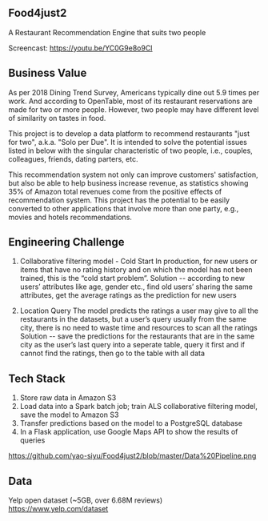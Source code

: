## Food4just2

A Restaurant Recommendation Engine that suits two people 

Screencast: https://youtu.be/YC0G9e8o9CI



## Business Value

As per 2018 Dining Trend Survey, Americans typically dine out 5.9 times per work. And according to OpenTable, most of its restaurant reservations are made for two or more people. However, two people may have different level of similarity on tastes in food.

This project is to develop a data platform to recommend restaurants "just for two", a.k.a. "Solo per Due". It is intended to solve the potential issues listed in below with the singular characteristic of two people, i.e., couples, colleagues, friends, dating parters, etc.

This recommendation system not only can improve customers' satisfaction, but also be able to help business increase revenue, as statistics showing 35% of Amazon total revenues come from the positive effects of recommendation system. This project has the potential to be easily converted to other applications that involve more than one party, e.g., movies and hotels recommendations.



## Engineering Challenge

1. Collaborative filtering model - Cold Start
In production, for new users or items that have no rating history and on which the model has not been trained, this is the “cold start problem”.
Solution -- according to new users’ attributes like age, gender etc., find old users’ sharing the same attributes, get the average ratings as the prediction for new users

2. Location Query
The model predicts the ratings a user may give to all the restaurants in the datasets, but a user’s query usually from the same city, there is no need to waste time and resources to scan all the ratings
Solution -- save the predictions for the restaurants that are in the same city as the user’s last query into a seperate table, query it first and if cannot find the ratings, then go to the table with all data


## Tech Stack

1. Store raw data in Amazon S3
2. Load data into a Spark batch job; train ALS collaborative filtering model, save the model to Amazon S3
3. Transfer predictions based on the model to a PostgreSQL database
4. In a Flask application, use Google Maps API to show the results of queries

https://github.com/yao-siyu/Food4just2/blob/master/Data%20Pipeline.png
      

## Data

Yelp open dataset (~5GB, over 6.68M reviews)
https://www.yelp.com/dataset

